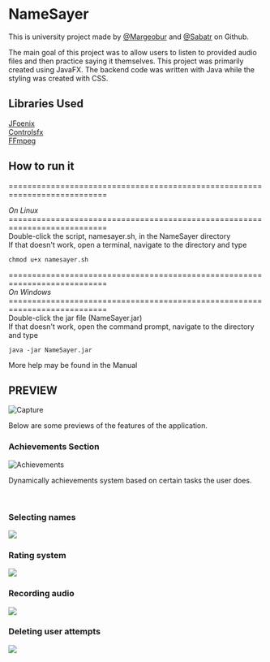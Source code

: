 <h1> NameSayer</h1>
<p> This is university project made by <a href="https://github.com/margeobur">@Margeobur</a> and <a href="https://github.com/Sabatr">@Sabatr</a> on Github. </p>
<p>The main goal of this project was to allow users to listen to provided audio files and then practice saying it themselves. This project was primarily created using JavaFX. The backend code was written with Java while the styling was created with CSS.</p>
<h2>Libraries Used </h2>
<a href="http://www.jfoenix.com/"> JFoenix </a> <br>
<a href="http://fxexperience.com/controlsfx/"> Controlsfx </a> <br>
<a href= "https://ffmpeg.org/">FFmpeg </a> <br>


<h2>How to run it </h2>
=========================================================================== <br>
<p> <em> On Linux </em> <br>
=========================================================================== <br>
Double-click the script, namesayer.sh, in the NameSayer directory <br>
If that doesn't work, open a terminal, navigate to the directory and type <br></p>
 
 ```
 chmod u+x namesayer.sh
 ```
 
 <p>
=========================================================================== <br>
<em> On Windows</em>
=========================================================================== <br>
Double-click the jar file (NameSayer.jar) <br>
If that doesn't work, open the command prompt, navigate to the directory and type <br>

```
java -jar NameSayer.jar
```

More help may be found in the Manual</p>

<h2> PREVIEW </h2>
<img src="https://i.imgur.com/qPQpcte.png" alt="Capture" />
<p> Below are some previews of the features of the application. </p>

<h3> Achievements Section </h3>
<img src="https://i.imgur.com/h03i0QS.png" alt="Achievements" />
<p> Dynamically achievements system based on certain tasks the user does. </p>
<br>
<h3>Selecting names </h3>
<img src="https://thumbs.gfycat.com/FearfulUglyArrowcrab-size_restricted.gif" />

<h3> Rating system </h3>
<img src="https://thumbs.gfycat.com/FrankCautiousDassie-size_restricted.gif" />

<h3> Recording audio</h3>
<img src="https://thumbs.gfycat.com/PowerfulInsidiousAnole-size_restricted.gif" />

<h3> Deleting user attempts </h3>
<img src="https://thumbs.gfycat.com/WeepyAggravatingGrunion-size_restricted.gif" />

